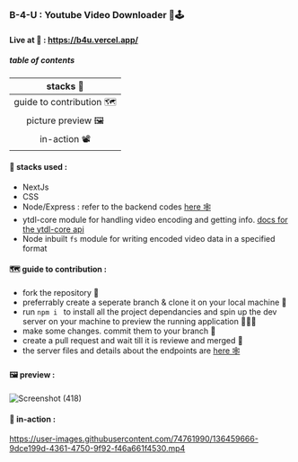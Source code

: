 ### B-4-U : Youtube Video Downloader 📸🕹

#### Live at 🚀 : https://b4u.vercel.app/

##### table of contents

|        stacks 🤖        |
| :---------------------: |
| guide to contribution 🗺 |
|    picture preview 🖼    |
|       in-action 📽       |

#### 🤖 stacks used :

- NextJs
- CSS
- Node/Express : refer to the backend codes [here 🕸](https://github.com/Dtech-Dbug/downloaderModule/tree/master)
- ytdl-core module for handling video encoding and getting info. [docs for the ytdl-core api](https://npmdoc.github.io/node-npmdoc-ytdl-core/build/apidoc)
- Node inbuilt `fs` module for writing encoded video data in a specified format

#### 🗺 guide to contribution :

- fork the repository 🍴
- preferrably create a seperate branch & clone it on your local machine 🤖
- run `npm i ` to install all the project dependancies and spin up the dev server on your machine to preview the running application 🏃‍♂️💨
- make some changes. commit them to your branch 🦕
- create a pull request and wait till it is reviewe and merged 🎠
- the server files and details about the endpoints are [here 🕸](https://github.com/Dtech-Dbug/downloaderModule/tree/master)
 

#### 🖼 preview :

![Screenshot (418)](https://user-images.githubusercontent.com/74761990/136458647-437dd63e-7304-4690-9171-313877774279.png)

#### 🎥 in-action :

https://user-images.githubusercontent.com/74761990/136459666-9dce199d-4361-4750-9f92-f46a661f4530.mp4
